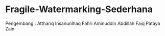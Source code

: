 # Fragile-Watermarking-Sederhana

Pengembang :
Atthariq Insanunlhaq
Fahri Aminuddin Abdillah
Faiq Pataya Zain
